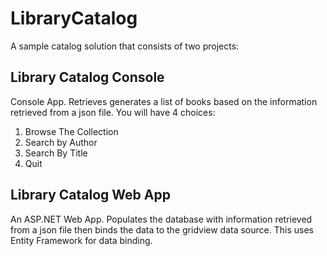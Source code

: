 # LibraryCatalog
A sample catalog solution that consists of two projects:

## Library Catalog Console

Console App. Retrieves generates a list of books based on the information retrieved from a json file. You will have 4 choices: 


1. Browse The Collection
2. Search by Author
3. Search By Title
4. Quit

## Library Catalog Web App

An ASP.NET Web App. Populates the database with information retrieved from a json file then binds the data to the gridview data source. This uses Entity Framework for data binding.

